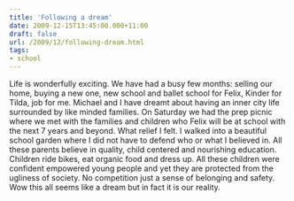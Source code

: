 ```yaml
---
title: 'Following a dream'
date: 2009-12-15T13:45:00.000+11:00
draft: false
url: /2009/12/following-dream.html
tags: 
- school
---
```


Life is wonderfully exciting. We have had a busy few months: selling our home, buying a new one, new school and ballet school for Felix, Kinder for Tilda, job for me. Michael and I have dreamt about having an inner city life surrounded by like minded families. On Saturday we had the prep picnic where we met with the families and children who Felix will be at school with the next 7 years and beyond. What relief I felt. I walked into a beautiful school garden where I did not have to defend who or what I believed in. All these parents believe in quality, child centered and nourishing education. Children ride bikes, eat organic food and dress up. All these children were confident empowered young people and yet they are protected from the ugliness of society. No competition just a sense of belonging and safety. Wow this all seems like a dream but in fact it is our reality.